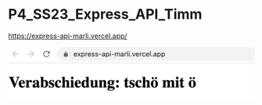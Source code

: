 # P4_SS23_Express_API_Timm

https://express-api-marli.vercel.app/

<img src="assets/Screenshot_Interface.png" alt="Beschreibung des Bildes" scale="50%">
